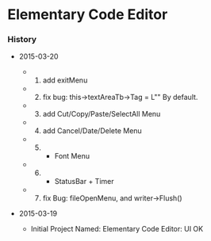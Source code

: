 # Elementary Code Editor

### History
- 2015-03-20
  - 1. add exitMenu
  - 2. fix bug: this->textAreaTb->Tag = L"" By default.
  - 3. add Cut/Copy/Paste/SelectAll Menu
  - 4. add Cancel/Date/Delete Menu
  - 5. + Font Menu
  - 6. + StatusBar + Timer
  - 7. fix Bug: fileOpenMenu, and writer->Flush()

- 2015-03-19
  - Initial Project Named: Elementary Code Editor: UI OK
